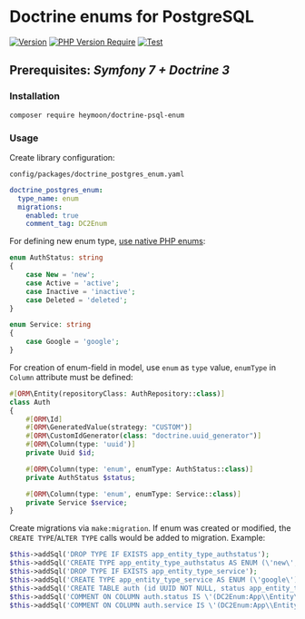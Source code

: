 # Doctrine enums for PostgreSQL
[![Version](https://poser.pugx.org/heymoon/doctrine-psql-enum/v)](https://packagist.org/packages/heymoon/doctrine-psql-enum)
[![PHP Version Require](https://poser.pugx.org/heymoon/doctrine-psql-enum/require/php)](https://packagist.org/packages/heymoon/doctrine-psql-enum)
[![Test](https://github.com/heymoon-cc/doctrine-psql-enum/actions/workflows/test.yaml/badge.svg)](https://github.com/heymoon-cc/doctrine-psql-enum/actions/workflows/test.yaml)
## Prerequisites: *Symfony 7 + Doctrine 3*

### Installation
`composer require heymoon/doctrine-psql-enum`

### Usage
Create library configuration:

`config/packages/doctrine_postgres_enum.yaml`
```yaml
doctrine_postgres_enum:
  type_name: enum
  migrations:
    enabled: true
    comment_tag: DC2Enum
```
For defining new enum type, [use native PHP enums](https://www.php.net/manual/language.types.enumerations.php):
```php
enum AuthStatus: string
{
    case New = 'new';
    case Active = 'active';
    case Inactive = 'inactive';
    case Deleted = 'deleted';
}

enum Service: string
{
    case Google = 'google';
}
```
For creation of enum-field in model, use `enum` as `type` value, `enumType` in `Column` attribute must be defined:
```php
#[ORM\Entity(repositoryClass: AuthRepository::class)]
class Auth
{
    #[ORM\Id]
    #[ORM\GeneratedValue(strategy: "CUSTOM")]
    #[ORM\CustomIdGenerator(class: "doctrine.uuid_generator")]
    #[ORM\Column(type: 'uuid')]
    private Uuid $id;

    #[ORM\Column(type: 'enum', enumType: AuthStatus::class)]
    private AuthStatus $status;

    #[ORM\Column(type: 'enum', enumType: Service::class)]
    private Service $service;
}
```
Create migrations via `make:migration`. If enum was created or modified, the `CREATE TYPE`/`ALTER TYPE` calls would be added to migration. Example:
```php
$this->addSql('DROP TYPE IF EXISTS app_entity_type_authstatus');
$this->addSql('CREATE TYPE app_entity_type_authstatus AS ENUM (\'new\',\'active\',\'inactive\',\'deleted\')');
$this->addSql('DROP TYPE IF EXISTS app_entity_type_service');
$this->addSql('CREATE TYPE app_entity_type_service AS ENUM (\'google\')');
$this->addSql('CREATE TABLE auth (id UUID NOT NULL, status app_entity_type_authstatus NOT NULL, service app_entity_type_service NOT NULL, PRIMARY KEY(id))');
$this->addSql('COMMENT ON COLUMN auth.status IS \'(DC2Enum:App\\Entity\\Type\\AuthStatus)\'');
$this->addSql('COMMENT ON COLUMN auth.service IS \'(DC2Enum:App\\Entity\\Type\\Service)\'');
```
